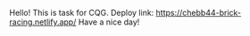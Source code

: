 Hello! This is task for CQG.
Deploy link: https://chebb44-brick-racing.netlify.app/
Have a nice day!
